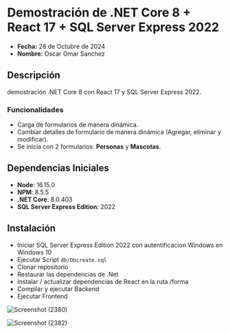 # Demostración de .NET Core 8 + React 17 + SQL Server Express 2022

- **Fecha:** 28 de Octubre de 2024
- **Nombre:** Oscar Omar Sanchez

## Descripción
demostración .NET Core 8 con React 17 y SQL Server Express 2022. 

### Funcionalidades
- Carga de formularios de manera dinámica.
- Cambiar detalles de formulario de manera dinámica (Agregar, eliminar y modificar).
- Se inicia con 2 formularios: **Personas** y **Mascotas**.

## Dependencias Iniciales
- **Node**: 16.15.0
- **NPM**: 8.5.5
- **.NET Core**: 8.0.403
- **SQL Server Express Edition**: 2022

## Instalación
- Iniciar SQL Server Express Edition 2022 con autentificacion Windows en Windows 10 
- Ejecutar Script `db/Dbcreate.sql`
- Clonar repositorio
- Restaurar las dependencias de .Net
- Instalar / actualizar dependencias de React  en la ruta /forma
- Compilar y ejecutar Backend
- Ejecutar Frontend
  
![Screenshot (2380)](https://github.com/user-attachments/assets/377b135a-610c-4388-a636-b30ccb4b92bb)


![Screenshot (2382)](https://github.com/user-attachments/assets/851434a7-3e7c-48ac-aa7d-1bef60508547)
